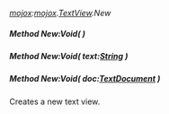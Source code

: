 _[mojox](../../modules/mojox/mojox-module.md):[mojox](../../modules/mojox/mojox-module.md).[TextView](../../modules/mojox/mojox-textview.md).New_
##### Method New:Void(  )
##### Method New:Void( text:[String](../../modules/wonkey/wonkey-types-string.md) )
##### Method New:Void( doc:[TextDocument](../../modules/mojox/mojox-textdocument.md) )
Creates a new text view.
